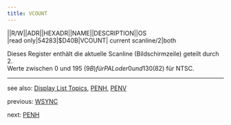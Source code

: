 ```yaml
---
title: VCOUNT
---
```

||R/W||ADR||HEXADR||NAME||DESCRIPTION||OS  
|read only|54283|$D40B|VCOUNT| current scanline/2|both  
  
Dieses Register enthält die aktuelle Scanline (Bildschirmzeile) geteilt durch 2.  
Werte zwischen 0 und 195 ($9B) für PAL oder 0 und 130 ($82) für NTSC.  
  
---
see also: [Display List Topics](../Displaylist_topics/index.md), [PENH](../PENH/index.md), [PENV](../PENV/index.md)  
  
previous: [WSYNC](../WSYNC/index.md)  
  
next: [PENH](../PENH/index.md)  
